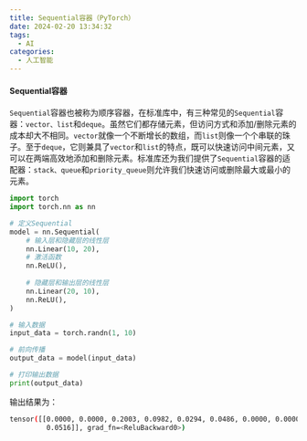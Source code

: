 ```yaml
---
title: Sequential容器（PyTorch）
date: 2024-02-20 13:34:32
tags:
  - AI
categories:
  - 人工智能
---
```


#### Sequential容器

`Sequential`容器也被称为顺序容器，在标准库中，有三种常见的`Sequential`容器：`vector、list`和`deque`。虽然它们都存储元素，但访问方式和添加/删除元素的成本却大不相同。`vector`就像一个不断增长的数组，而`list`则像一个个串联的珠子。至于`deque`，它则兼具了`vector`和`list`的特点，既可以快速访问中间元素，又可以在两端高效地添加和删除元素。标准库还为我们提供了`Sequential`容器的适配器：`stack、queue`和`priority_queue`则允许我们快速访问或删除最大或最小的元素。
<!-- more -->

```python
import torch
import torch.nn as nn

# 定义Sequential
model = nn.Sequential(
    # 输入层和隐藏层的线性层
    nn.Linear(10, 20),
    # 激活函数
    nn.ReLU(),
    
    # 隐藏层和输出层的线性层
    nn.Linear(20, 10),
    nn.ReLU(),
)

# 输入数据
input_data = torch.randn(1, 10)

# 前向传播
output_data = model(input_data)

# 打印输出数据
print(output_data)
```
输出结果为：
```bash
tensor([[0.0000, 0.0000, 0.2003, 0.0982, 0.0294, 0.0486, 0.0000, 0.0000, 0.0000,
         0.0516]], grad_fn=<ReluBackward0>)
```